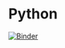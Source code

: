 # Python

[![Binder](https://mybinder.org/badge_logo.svg)](https://mybinder.org/v2/gh/ColinLaver/Python/HEAD)
